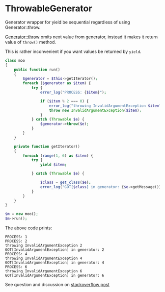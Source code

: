 # ThrowableGenerator

Generator wrapper for yield be sequential regardless of using Generator::throw.

[Generator::throw] omits next value from generator, instead it makes it return value of `throw()` method.

This is rather inconvenient if you want values be returned by `yield`.

```php
class moo
{
    public function run()
    {
        $generator = $this->getIterator();
        foreach ($generator as $item) {
            try {
                error_log("PROCESS: {$item}");

                if ($item % 2 === 0) {
                    error_log("throwing InvalidArgumentException $item");
                    throw new InvalidArgumentException($item);
                }
            } catch (Throwable $e) {
                $generator->throw($e);
            }
        }
    }

    private function getIterator()
    {
        foreach (range(1, 6) as $item) {
            try {
                yield $item;

            } catch (Throwable $e) {

                $class = get_class($e);
                error_log("GOT[$class] in generator: {$e->getMessage()}");
            }
        }
    }
}

$m = new moo();
$m->run();
```

The above code prints:

```text
PROCESS: 1
PROCESS: 2
throwing InvalidArgumentException 2
GOT[InvalidArgumentException] in generator: 2
PROCESS: 4
throwing InvalidArgumentException 4
GOT[InvalidArgumentException] in generator: 4
PROCESS: 6
throwing InvalidArgumentException 6
GOT[InvalidArgumentException] in generator: 6
```

See question and discussion on [stackoverflow post]

[Generator::throw]: http://php.net/manual/en/generator.throw.php
[stackoverflow post]: https://stackoverflow.com/questions/51382259/why-in-php-using-generatorthrow-omits-yielded-values-after-throw